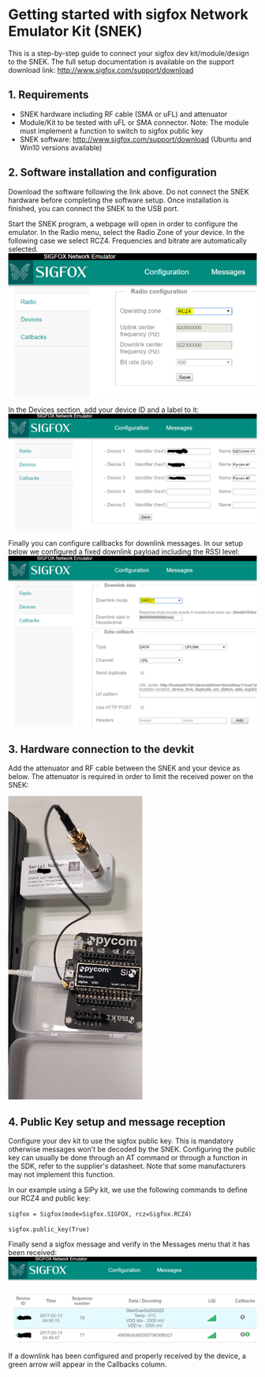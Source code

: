 # Getting started with sigfox Network Emulator Kit (SNEK)
This is a step-by-step guide to connect your sigfox dev kit/module/design to the SNEK.
The full setup documentation is available on the support download link: http://www.sigfox.com/support/download

## 1. Requirements
- SNEK hardware including RF cable (SMA or uFL) and attenuator
- Module/Kit to be tested with uFL or SMA connector. Note: The module must implement a function to switch to sigfox public key
- SNEK software: http://www.sigfox.com/support/download (Ubuntu and Win10 versions available)

## 2. Software installation and configuration
Download the software following the link above.
Do not connect the SNEK hardware before completing the software setup. Once installation is finished, you can connect the SNEK to the USB port.

Start the SNEK program, a webpage will open in order to configure the emulator.
In the Radio menu, select the Radio Zone of your device. In the following case we select RCZ4. Frequencies and bitrate are automatically selected.
![Radio Config](./Capture01.PNG)

In the Devices section, add your device ID and a label to it:
![Devices Config](./Capture02.PNG)

Finally you can configure callbacks for downlink messages. In our setup below we configured a fixed downlink payload including the RSSI level:
![Callbacks Config](./Capture03.PNG)

## 3. Hardware connection to the devkit
Add the attenuator and RF cable between the SNEK and your device as below. The attenuator is required in order to limit the received power on the SNEK:

![HW Connection](./Capture04.PNG)

## 4. Public Key setup and message reception
Configure your dev kit to use the sigfox public key. This is mandatory otherwise messages won't be decoded by the SNEK.
Configuring the public key can usually be done through an AT command or through a function in the SDK, refer to the supplier's datasheet. Note that some manufacturers may not implement this function.

In our example using a SiPy kit, we use the following commands to define our RCZ4 and public key:

`sigfox = Sigfox(mode=Sigfox.SIGFOX, rcz=Sigfox.RCZ4)`

`sigfox.public_key(True)`

Finally send a sigfox message and verify in the Messages menu that it has been received:
![Messages](./Capture05.PNG)

If a downlink has been configured and properly received by the device, a green arrow will appear in the Callbacks column.
